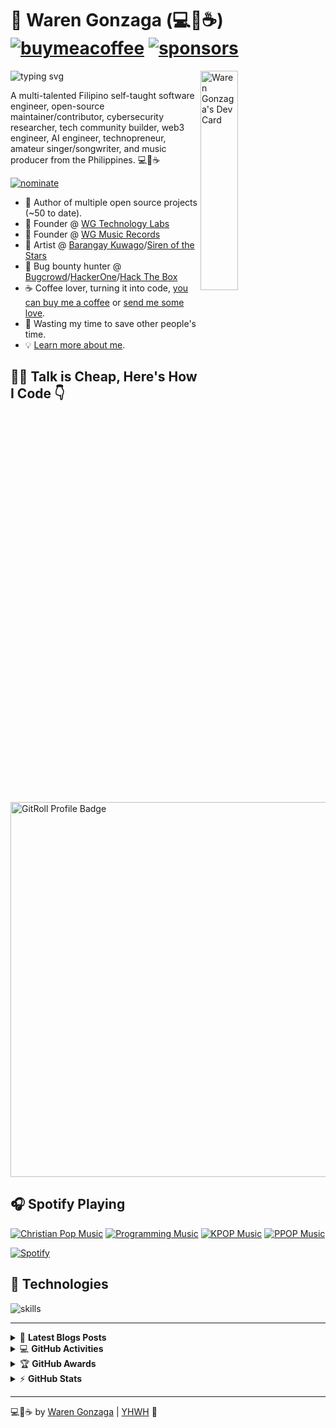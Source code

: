 # 👋 Waren Gonzaga (💻💖☕) [![buymeacoffee](https://img.shields.io/badge/Buy%20Me%20a%20Coffee-%E2%9D%A4-%237b3fe4.svg?&logo=buymeacoffee&logoColor=white&labelColor=181717&style=flat-square)](https://github.com/sponsors/warengonzaga) [![sponsors](https://img.shields.io/badge/Sponsor-%E2%9D%A4-%23db61a2.svg?&logo=github&logoColor=white&labelColor=181717&style=flat-square)](https://github.com/sponsors/warengonzaga)

<!-- markdownlint-disable MD033 -->
<a href="https://app.daily.dev/warengonzaga">
    <img src="https://api.daily.dev/devcards/v2/5dwfVl5B1.png?type=default&r=c16" style="min-width: 200px; max-width: 250px; width: 30%" alt="Waren Gonzaga's Dev Card" align="right"/>
</a>
<!-- markdownlint-enable MD033 -->

![typing svg](https://readme-typing-svg.demolab.com?font=Roboto&size=30&pause=1000&color=7B3FE4&width=435&lines=Self-taught+Software+Engineer;Open-Source+Maintainer;Open-Source+Contributor;Open-Source+Advocate;Cybersecurity+Researcher;Web3+Engineer;AI+Engineer;Technopreneur)

A multi-talented Filipino self-taught software engineer, open-source maintainer/contributor, cybersecurity researcher, tech community builder, web3 engineer, AI engineer, technopreneur, amateur singer/songwriter, and music producer from the Philippines. 💻💖☕

[![nominate](https://img.shields.io/badge/Star-Nominate%20@warengonzaga-ffdd00.svg?logo=github&labelColor=181717&longCache=true&style=for-the-badge)](https://stars.github.com/nominate)

- 💝 Author of multiple open source projects (~50 to date).
- 🌱 Founder @ [WG Technology Labs](https://wgtechlabs.com)
- 🌱 Founder @ [WG Music Records](https://wgmusicrecords.com)
- 🎵 Artist @ [Barangay Kuwago](https://brgykuwagomusic.com/)/[Siren of the Stars](https://sirenofthestarsmusic.com)
- 🔏 Bug bounty hunter @ [Bugcrowd](https://bugcrowd.com/warengonzaga)/[HackerOne](https://hackerone.com/warengonzaga)/[Hack The Box](https://app.hackthebox.com/profile/72159)
- ☕ Coffee lover, turning it into code, [you can buy me a coffee](https://buymeacoff.ee/warengonzaga) or [send me some love](https://github.com/sponsors/warengonzaga).
- 🎯 Wasting my time to save other people's time.
- 💡 [Learn more about me](https://bio.link/warengonzaga).

<!--
- 🤝 Co-Founder @ [OSS Philippines](https://ossph.org)
- 😎 Co-Founder @ [Web3 Philippines](https://web3philippines.org)
-->

## 🧑‍💻 Talk is Cheap, Here's How I Code 👇

<!-- markdownlint-disable MD033 -->
<a href="https://gitroll.io/profile/utE73x4NTn3S4a883PO02c93s5Db2" target="_blank">
    <img src="https://gitroll.io/api/badges/profiles/v1/utE73x4NTn3S4a883PO02c93s5Db2?theme=dark" 
             width="600px"
             alt="GitRoll Profile Badge"/>
</a>
<!-- markdownlint-enable MD033 -->

## 🎧 Spotify Playing

[![Christian Pop Music](https://img.shields.io/badge/Christian%20Pop%20Music-%231DB954.svg?&style=flat-square&logo=spotify&logoColor=white)](https://open.spotify.com/playlist/0eufhXK7WPSiiwPcaz3Jq7?si=839465c918394657) [![Programming Music](https://img.shields.io/badge/Programming%20Music-%231DB954.svg?&style=flat-square&logo=spotify&logoColor=white)](https://open.spotify.com/playlist/1FWq5Cu05LmtSHgFEXRnZO?si=FozGJF9nRXq2wTv_JpN2wQ) [![KPOP Music](https://img.shields.io/badge/KPOP%20Music-%231DB954.svg?&style=flat-square&logo=spotify&logoColor=white)](https://open.spotify.com/playlist/2DFExFNWYOwQMZy6wUeCxX?si=s1Ndgj8hTg-r8zLlvRgv1Q) [![PPOP Music](https://img.shields.io/badge/PPOP%20Music-%231DB954.svg?&style=flat-square&logo=spotify&logoColor=white)](https://open.spotify.com/playlist/58bZKfJFpUl2CwWET1QJ3X?si=259YV8_VRS-IKHsFZMmPTQ)

[![Spotify](https://readme-spotify.warengonzaga.com/api/spotify)](https://open.spotify.com/user/vmt7lpqdatuelp2chw7ur2p2l)

## 🔧 Technologies

![skills](https://skillicons.dev/icons?i=html,css,sass,js,ts,php,wordpress,nodejs,vue,react,mongodb,mysql,py,vim,docker,kubernetes,md,git,figma,bash,cloudflare,jquery,nginx,vscode&theme=light)

<!--
## 🌏 Co-Founded Tech Communities

Wanna have chat with me? Join my tech communities!

[![Community](https://discordapp.com/api/guilds/970915199617990707/widget.png?style=banner2)](https://web3philippines.org) [![Community](https://discordapp.com/api/guilds/905496362982981723/widget.png?style=banner2)](https://ossph.org)
-->
---

<!-- markdownlint-disable MD033 -->

<details>
    <summary>&#128240 <b>Latest Blogs Posts</b></summary><br/>

<!-- BLOG-POST-LIST:START -->
- [My Experience as Maintainer for Hacktoberfest 2021](https://dev.to/warengonzaga/my-experience-as-maintainer-for-hacktoberfest-2021-4opm)
- [7 Helpful GitHub Repositories for Developers](https://dev.to/warengonzaga/7-helpful-github-repositories-for-developers-2kkm)
- [GitHub Codespaces](https://dev.to/warengonzaga/github-codespaces-1i8k)
- [Animate.css v4 Update!](https://dev.to/warengonzaga/animate-css-v4-update-18m8)
- [An open-source curl-based command line tracker for coronavirus or covid-19 with historical chart.](https://dev.to/warengonzaga/an-open-source-curl-based-command-line-tracker-for-coronavirus-or-covid-19-with-historical-chart-3op9)
<!-- BLOG-POST-LIST:END -->

</details>

<details>
    <summary>&#128187 <b>GitHub Activities</b></summary><br/>

<!--START_SECTION:activity-->
1. 🗣 Commented on [#67](https://github.com/wgtechlabs/unthread-discord-bot/pull/67#issuecomment-3288511940) in [wgtechlabs/unthread-discord-bot](https://github.com/wgtechlabs/unthread-discord-bot)
2. 🗣 Commented on [#66](https://github.com/wgtechlabs/unthread-discord-bot/pull/66#issuecomment-3288510673) in [wgtechlabs/unthread-discord-bot](https://github.com/wgtechlabs/unthread-discord-bot)
3. ❗ Opened issue [#70](https://github.com/wgtechlabs/unthread-discord-bot/issues/70) in [wgtechlabs/unthread-discord-bot](https://github.com/wgtechlabs/unthread-discord-bot)
4. ❗ Opened issue [#69](https://github.com/wgtechlabs/unthread-discord-bot/issues/69) in [wgtechlabs/unthread-discord-bot](https://github.com/wgtechlabs/unthread-discord-bot)
5. ❗ Opened issue [#68](https://github.com/wgtechlabs/unthread-discord-bot/issues/68) in [wgtechlabs/unthread-discord-bot](https://github.com/wgtechlabs/unthread-discord-bot)
<!--END_SECTION:activity-->

</details>

<details>
    <summary>&#127942 <b>GitHub Awards</b></summary><br/>

![Github Trophy](https://github-profile-trophy.vercel.app/?username=warengonzaga)

</details>

<details>
    <summary>&#9889 <b>GitHub Stats</b></summary><br/>

[![Waren Gonzaga Github Stats](https://readme-stats.warengonzaga.com/api?username=warengonzaga&show_icons=true&count_private=true)](https://github.com/warengonzaga/github-readme-stats) [![Top Language](https://readme-stats.warengonzaga.com/api/top-langs?username=warengonzaga&layout=compact)](https://github.com/warengonzaga/github-readme-stats)

</details>

<!-- markdownlint-enable MD033 -->

---

💻💖☕ by [Waren Gonzaga](https://warengonzaga.com) | [YHWH](https://youtu.be/HHrxS4diLew?t=44) 🙏

<!-- 
[personal website]: https://warengonzaga.com
[business website]: https://wgtechlabs.com
[biolink]: https://bio.link/warengonzaga
[facebook]: https://facebook.com/warengonzagaofficial
[instagram]: https://instagram.com/warengonzagaofficial
[twitter]: https://twitter.com/warengonzaga
[youtube]: https://youtube.com/warengonzaga
[github]: https://github.com/warengonzaga
-->
